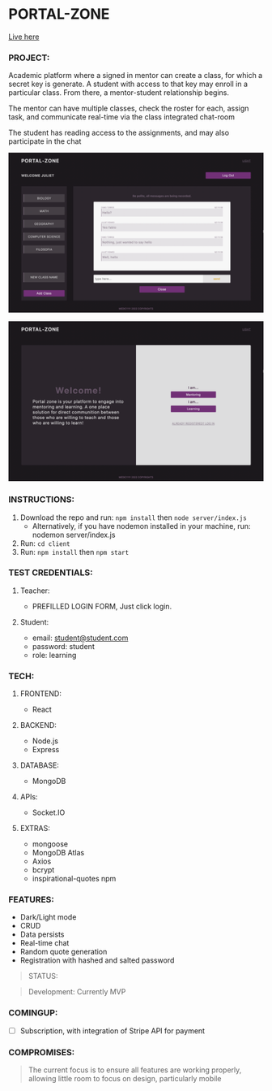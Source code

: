 # PORTAL-ZONE

[Live here](https://portal-zone.herokuapp.com/)

### PROJECT:

Academic platform where a signed in mentor can create a class, for which a secret key is generate. A student with access to that key may enroll in a particular class. From there, a mentor-student relationship begins.

The mentor can have multiple classes, check the roster for each, assign task, and communicate real-time via the class integrated chat-room

The student has reading access to the assignments, and may also participate in the chat

![Intro Page to Portal-Zone](./client//public//zone.png)

![Chatroom of Portal-Zone](./client//public//zone2.png)

### INSTRUCTIONS:

1. Download the repo and run: `npm install`
   then `node server/index.js`
   - Alternatively, if you have nodemon installed in your machine, run: nodemon server/index.js
2. Run: `cd client`
3. Run: `npm install` then `npm start`

### TEST CREDENTIALS:

1. Teacher:

   - PREFILLED LOGIN FORM, Just click login.

2. Student:
   - email: student@student.com
   - password: student
   - role: learning

### TECH:

1. FRONTEND:

   - React

2. BACKEND:

   - Node.js
   - Express

3. DATABASE:

   - MongoDB

4. APIs:

   - Socket.IO

5. EXTRAS:
   - mongoose
   - MongoDB Atlas
   - Axios
   - bcrypt
   - inspirational-quotes npm

### FEATURES:

- Dark/Light mode
- CRUD
- Data persists
- Real-time chat
- Random quote generation
- Registration with hashed and salted password

> STATUS:

> Development: Currently MVP

### COMINGUP:

- [ ] Subscription, with integration of Stripe API for payment

### COMPROMISES:

> The current focus is to ensure all features are working properly, allowing little room to focus on design, particularly mobile
